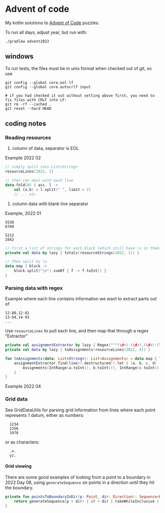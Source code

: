# Advent of code

My kotlin solutions to [Advent of Code](https://adventofcode.com/) puzzles.

To run all days, adjust year, but run with:

    ./gradlew advent2022

## windows

To run tests, the files must be in unix format when checked out of git, so use

```shell
git config --global core.eol lf
git config --global core.autocrlf input

# if you had checked it out without setting above first, you need to fix files with CRLF into LF:
git rm -rf --cached .
git reset --hard HEAD
```

## coding notes

### Reading resources

1. column of data, separator is EOL

Example 2022 02

```kotlin
// simply split into List<String>
resourceLines(2022, 2)

// then can deal with each line
data.fold(0) { acc, l ->
    val (a,b) = l.split(" ", limit = 2)
    // ... etc
```

1. column data with blank line separator

Example, 2022 01

```text
5538
6760

5212
2842
```

```kotlin
// first a list of strings for each block (which still have \n in them)
private val data by lazy { totals(resourceStrings(2022, 1)) }

// Then split by \n
data.map { block ->
    block.split("\n").sumOf { f -> f.toInt() }
}
```

### Parsing data with regex

Example where each line contains information we want to extract parts out of
```text
12-80,12-81
13-94,14-93
...
```
Use `resourceLines` to pull each line, and then map that through a regex "Extractor"
```kotlin
private val assignmentExtractor by lazy { Regex("""(\d+)-(\d+),(\d+)-(\d+)""") }
private val data by lazy { toAssignments(resourceLines(2022, 4)) }

fun toAssignments(data: List<String>): List<Assignments> = data.map { line ->
    assignmentExtractor.find(line)?.destructured!!.let { (a, b, c, d) ->
        Assignments(IntRange(a.toInt(), b.toInt()), IntRange(c.toInt(), d.toInt()))
    }
}
```
Example 2022 04

### Grid data

See GridDataUtils for parsing grid information from lines where each point represents 1 datum, either as numbers:

```text
  1234
  2256
  1978
```

or as characters:

```text
  .x.
  yz.
```

#### Grid viewing

There are some good examples of looking from a point to a boundary in 2022 Day 08, using `generateSequence` on points in a direction until they hit the boundary.

```kotlin
private fun pointsToBoundaryInDir(p: Point, dir: Direction): Sequence<Point> {
    return generateSequence(p + dir) { it + dir }.takeWhileInclusive { !onBoundary(it) }
}
```
